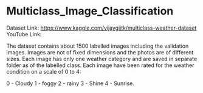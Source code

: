 # Multiclass_Image_Classification

Dataset Link: https://www.kaggle.com/vijaygiitk/multiclass-weather-dataset 
YouTube Link: 

The dataset contains about 1500 labelled images including the validation images. Images are not of fixed dimensions and the photos are of different sizes. Each image has only one weather category and are saved in separate folder as of the labelled class. Each image have been rated for the weather condition on a scale of 0 to 4:

0 - Cloudy
1 - foggy
2 - rainy
3 - Shine
4 - Sunrise.
